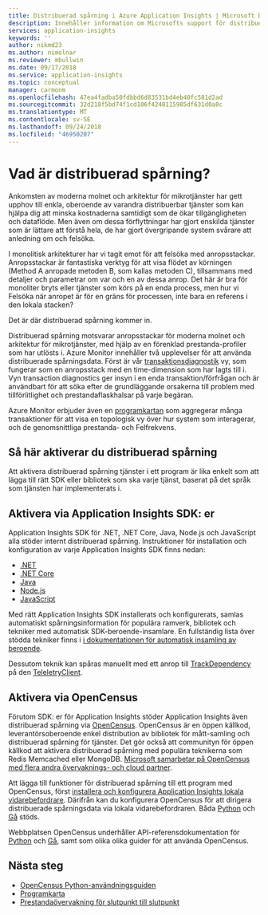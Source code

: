 ```yaml
---
title: Distribuerad spårning i Azure Application Insights | Microsoft Docs
description: Innehåller information om Microsofts support för distribuerad spårning genom våra lokala vidarebefordrare och samarbete inom OpenCensus-projekt
services: application-insights
keywords: ''
author: nikmd23
ms.author: nimolnar
ms.reviewer: mbullwin
ms.date: 09/17/2018
ms.service: application-insights
ms.topic: conceptual
manager: carmonm
ms.openlocfilehash: 47ea4fadba50fdbbd6d83531bd4eb40fc581d2ad
ms.sourcegitcommit: 32d218f5bd74f1cd106f4248115985df631d0a8c
ms.translationtype: MT
ms.contentlocale: sv-SE
ms.lasthandoff: 09/24/2018
ms.locfileid: "46950207"
---
```

# <a name="what-is-distributed-tracing"></a>Vad är distribuerad spårning?

Ankomsten av moderna molnet och arkitektur för mikrotjänster har gett upphov till enkla, oberoende av varandra distribuerbar tjänster som kan hjälpa dig att minska kostnaderna samtidigt som de ökar tillgängligheten och dataflöde. Men även om dessa förflyttningar har gjort enskilda tjänster som är lättare att förstå hela, de har gjort övergripande system svårare att anledning om och felsöka.

I monolitisk arkitekturer har vi tagit emot för att felsöka med anropsstackar. Anropsstackar är fantastiska verktyg för att visa flödet av körningen (Method A anropade metoden B, som kallas metoden C), tillsammans med detaljer och parametrar om var och en av dessa anrop. Det här är bra för monoliter bryts eller tjänster som körs på en enda process, men hur vi Felsöka när anropet är för en gräns för processen, inte bara en referens i den lokala stacken? 

Det är där distribuerad spårning kommer in.  

Distribuerad spårning motsvarar anropsstackar för moderna molnet och arkitektur för mikrotjänster, med hjälp av en förenklad prestanda-profiler som har utlösts i. Azure Monitor innehåller två upplevelser för att använda distribuerade spårningsdata. Först är vår [transaktionsdiagnostik](https://docs.microsoft.com/azure/application-insights/app-insights-transaction-diagnostics) vy, som fungerar som en anropsstack med en time-dimension som har lagts till i. Vyn transaction diagnostics ger insyn i en enda transaktion/förfrågan och är användbart för att söka efter de grundläggande orsakerna till problem med tillförlitlighet och prestandaflaskhalsar på varje begäran.

Azure Monitor erbjuder även en [programkartan](https://docs.microsoft.com/azure/application-insights/app-insights-app-map) som aggregerar många transaktioner för att visa en topologisk vy över hur system som interagerar, och de genomsnittliga prestanda- och Felfrekvens. 

## <a name="how-to-enable-distributed-tracing"></a>Så här aktiverar du distribuerad spårning

Att aktivera distribuerad spårning tjänster i ett program är lika enkelt som att lägga till rätt SDK eller bibliotek som ska varje tjänst, baserat på det språk som tjänsten har implementerats i.

## <a name="enabling-via-application-insights-sdks"></a>Aktivera via Application Insights SDK: er

Application Insights SDK för .NET, .NET Core, Java, Node.js och JavaScript alla stöder internt distribuerad spårning. Instruktioner för installation och konfiguration av varje Application Insights SDK finns nedan:

* [.NET](https://docs.microsoft.com/azure/application-insights/quick-monitor-portal)
* [.NET Core](https://docs.microsoft.com/azure/application-insights/app-insights-dotnetcore-quick-start)
* [Java](https://docs.microsoft.com/azure/application-insights/app-insights-java-get-started)
* [Node.js](https://docs.microsoft.com/azure/application-insights/app-insights-nodejs-quick-start)
* [JavaScript](https://docs.microsoft.com/azure/application-insights/app-insights-javascript)

Med rätt Application Insights SDK installerats och konfigurerats, samlas automatiskt spårningsinformation för populära ramverk, bibliotek och tekniker med automatisk SDK-beroende-insamlare. En fullständig lista över stödda tekniker finns i [i dokumentationen för automatisk insamling av beroende](https://docs.microsoft.com/azure/application-insights/auto-collect-dependencies).

 Dessutom teknik kan spåras manuellt med ett anrop till [TrackDependency](https://docs.microsoft.com/azure/application-insights/app-insights-api-custom-events-metrics) på den [TeleletryClient](https://docs.microsoft.com/azure/application-insights/app-insights-api-custom-events-metrics).

## <a name="enable-via-opencensus"></a>Aktivera via OpenCensus

Förutom SDK: er för Application Insights stöder Application Insights även distribuerad spårning via [OpenCensus](https://opencensus.io/). OpenCensus är en öppen källkod, leverantörsoberoende enkel distribution av bibliotek för mått-samling och distribuerad spårning för tjänster. Det gör också att communityn för öppen källkod att aktivera distribuerad spårning med populära teknikerna som Redis Memcached eller MongoDB. [Microsoft samarbetar på OpenCensus med flera andra övervaknings- och cloud partner](https://open.microsoft.com/2018/06/13/microsoft-joins-the-opencensus-project/).

Att lägga till funktioner för distribuerad spårning till ett program med OpenCensus, först [installera och konfigurera Application Insights lokala vidarebefordrare](./opencensus-local-forwarder.md). Därifrån kan du konfigurera OpenCensus för att dirigera distribuerade spårningsdata via lokala vidarebefordraren. Båda [Python](./opencensus-python.md) och [Gå](./opencensus-go.md) stöds.

Webbplatsen OpenCensus underhåller API-referensdokumentation för [Python](https://opencensus.io/api/python/trace/usage.html) och [Gå](https://godoc.org/go.opencensus.io), samt som olika olika guider för att använda OpenCensus. 

## <a name="next-steps"></a>Nästa steg

* [OpenCensus Python-användningsguiden](https://opencensus.io/api/python/trace/usage.html)
* [Programkarta](./app-insights-app-map.md)
* [Prestandaövervakning för slutpunkt till slutpunkt](./app-insights-tutorial-performance.md)